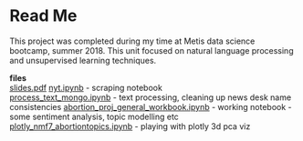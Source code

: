 # Read Me

This project was completed during my time at Metis data science bootcamp, summer 2018. This unit focused on natural language processing and unsupervised learning techniques.  

**files**   
[slides.pdf](/slides.pdf)
[nyt.ipynb](/nyt.ipynb) - scraping notebook  
[process_text_mongo.ipynb](/process_text_mongo.ipynb) - text processing, cleaning up news desk name consistencies
[abortion_proj_general_workbook.ipynb](/abortion_proj_general_workbook.ipynb) - working notebook - some sentiment analysis, topic modelling etc
[plotly_nmf7_abortiontopics.ipynb](/plotly_nmf7_abortiontopics.ipynb) - playing with plotly 3d pca viz 